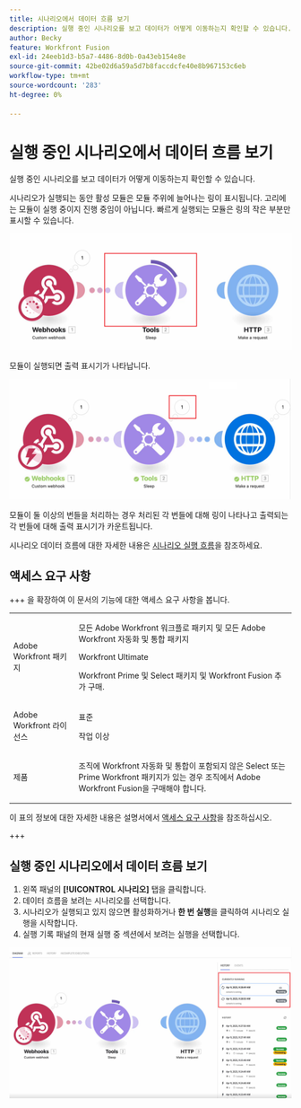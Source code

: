 ```yaml
---
title: 시나리오에서 데이터 흐름 보기
description: 실행 중인 시나리오를 보고 데이터가 어떻게 이동하는지 확인할 수 있습니다.
author: Becky
feature: Workfront Fusion
exl-id: 24eeb1d3-b5a7-4486-8d0b-0a43eb154e8e
source-git-commit: 42be02d6a59a5d7b8faccdcfe40e8b967153c6eb
workflow-type: tm+mt
source-wordcount: '283'
ht-degree: 0%

---
```


# 실행 중인 시나리오에서 데이터 흐름 보기

실행 중인 시나리오를 보고 데이터가 어떻게 이동하는지 확인할 수 있습니다.

시나리오가 실행되는 동안 활성 모듈은 모듈 주위에 늘어나는 링이 표시됩니다. 고리에는 모듈이 실행 중이지 진행 중임이 아닙니다. 빠르게 실행되는 모듈은 링의 작은 부분만 표시할 수 있습니다.

![모듈 주위에 연결](assets/ring-around-module.png)

모듈이 실행되면 출력 표시기가 나타납니다.

![출력 표시기](assets/data-flow-output.png)

모듈이 둘 이상의 번들을 처리하는 경우 처리된 각 번들에 대해 링이 나타나고 출력되는 각 번들에 대해 출력 표시기가 카운트됩니다.

시나리오 데이터 흐름에 대한 자세한 내용은 [시나리오 실행 흐름](/help/workfront-fusion/references/scenarios/scenario-execution-flow.md)을 참조하세요.

## 액세스 요구 사항

+++ 을 확장하여 이 문서의 기능에 대한 액세스 요구 사항을 봅니다.

<table style="table-layout:auto">
 <col> 
 <col> 
 <tbody> 
  <tr> 
   <td role="rowheader">Adobe Workfront 패키지</td> 
   <td> <p>모든 Adobe Workfront 워크플로 패키지 및 모든 Adobe Workfront 자동화 및 통합 패키지</p><p>Workfront Ultimate</p><p>Workfront Prime 및 Select 패키지 및 Workfront Fusion 추가 구매.</p> </td> 
  </tr> 
  <tr data-mc-conditions=""> 
   <td role="rowheader">Adobe Workfront 라이선스</td> 
   <td> <p>표준</p><p>작업 이상</p> </td> 
  </tr> 
  <tr> 
   <td role="rowheader">제품</td> 
   <td>
   <p>조직에 Workfront 자동화 및 통합이 포함되지 않은 Select 또는 Prime Workfront 패키지가 있는 경우 조직에서 Adobe Workfront Fusion을 구매해야 합니다.</li></ul>
   </td> 
  </tr>
 </tbody> 
</table>

이 표의 정보에 대한 자세한 내용은 설명서에서 [액세스 요구 사항](/help/workfront-fusion/references/licenses-and-roles/access-level-requirements-in-documentation.md)을 참조하십시오.

+++

## 실행 중인 시나리오에서 데이터 흐름 보기

1. 왼쪽 패널의 **[!UICONTROL 시나리오]** 탭을 클릭합니다.
1. 데이터 흐름을 보려는 시나리오를 선택합니다.
1. 시나리오가 실행되고 있지 않으면 활성화하거나 **한 번 실행**&#x200B;을 클릭하여 시나리오 실행을 시작합니다.
1. 실행 기록 패널의 현재 실행 중 섹션에서 보려는 실행을 선택합니다.

![현재 실행 중](assets/currently-running.png)
